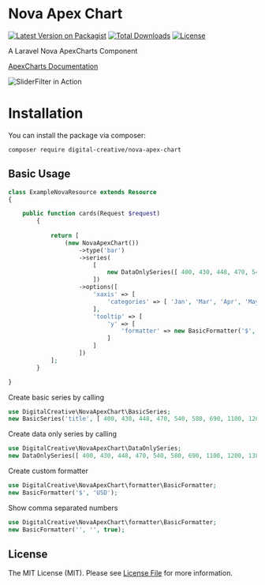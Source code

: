 # Nova Apex Chart

[![Latest Version on Packagist](https://img.shields.io/packagist/v/digital-creative/nova-apex-chart)](https://packagist.org/packages/digital-creative/nova-apex-chart)
[![Total Downloads](https://img.shields.io/packagist/dt/digital-creative/nova-apex-chart)](https://packagist.org/packages/digital-creative/nova-apex-chart)
[![License](https://img.shields.io/packagist/l/digital-creative/nova-apex-chart)](https://github.com/dcasia/nova-apex-chart/blob/master/LICENSE)

A Laravel Nova ApexCharts Component 

[ApexCharts Documentation](https://apexcharts.com/docs/series/#)

![SliderFilter in Action](https://raw.githubusercontent.com/dcasia/nova-apex-chart/master/screenshot.png)

# Installation

You can install the package via composer:

```
composer require digital-creative/nova-apex-chart
```

## Basic Usage

```php
class ExampleNovaResource extends Resource
{

    public function cards(Request $request)
        {
    
            return [
                (new NovaApexChart())
                    ->type('bar')
                    ->series(
                        [
                            new DataOnlySeries([ 400, 430, 448, 470, 540, 580, 690, 1100, 1200, 1380 ])
                        ])
                    ->options([
                        'xaxis' => [
                            'categories' => [ 'Jan', 'Mar', 'Apr', 'May', 'Jun', 'Jul', 'Aug', 'Sep', 'Oct' ]
                        ],
                        'tooltip' => [
                            'y' => [
                                'formatter' => new BasicFormatter('$', 'USD')
                            ]
                        ]
                    ])
            ];
        }

}
```

Create basic series by calling
```php
use DigitalCreative\NovaApexChart\BasicSeries;
new BasicSeries('title', [ 400, 430, 448, 470, 540, 580, 690, 1100, 1200, 1380 ]);
```

Create data only series by calling
```php
use DigitalCreative\NovaApexChart\DataOnlySeries;
new DataOnlySeries([ 400, 430, 448, 470, 540, 580, 690, 1100, 1200, 1380 ]);
```

Create custom formatter
```php
use DigitalCreative\NovaApexChart\formatter\BasicFormatter;
new BasicFormatter('$', 'USD');
```

Show comma separated numbers
```php
use DigitalCreative\NovaApexChart\formatter\BasicFormatter;
new BasicFormatter('', '', true);
```

## License

The MIT License (MIT). Please see [License File](https://raw.githubusercontent.com/dcasia/nova-slider-filter/master/LICENSE) for more information.
